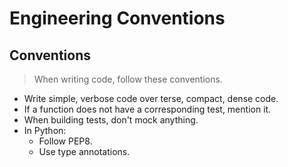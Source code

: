 # Engineering Conventions 

## Conventions 
> When writing code, follow these conventions. 

- Write simple, verbose code over terse, compact, dense code.
- If a function does not have a corresponding test, mention it.
- When building tests, don't mock anything. 
- In Python:
  - Follow PEP8.
  - Use type annotations.
